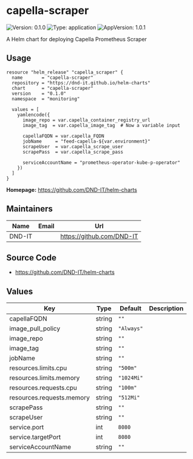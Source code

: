 # capella-scraper

![Version: 0.1.0](https://img.shields.io/badge/Version-0.1.0-informational?style=flat-square) ![Type: application](https://img.shields.io/badge/Type-application-informational?style=flat-square) ![AppVersion: 1.0.1](https://img.shields.io/badge/AppVersion-1.0.1-informational?style=flat-square)

A Helm chart for deploying Capella Prometheus Scraper

## Usage

```hcl
resource "helm_release" "capella_scraper" {
  name       = "capella-scraper"
  repository = "https://dnd-it.github.io/helm-charts"
  chart      = "capella-scraper"
  version    = "0.1.0"
  namespace  = "monitoring"

  values = [
    yamlencode({
      image_repo = var.capella_container_registry_url
      image_tag  = var.capella_image_tag  # Now a variable input

      capellaFQDN = var.capella_FQDN
      jobName     = "feed-capella-${var.environment}"
      scrapeUser  = var.capella_scrape_user
      scrapePass  = var.capella_scrape_pass

      serviceAccountName = "prometheus-operator-kube-p-operator"
    })
  ]
}
```
**Homepage:** <https://github.com/DND-IT/helm-charts>

## Maintainers

| Name | Email | Url |
| ---- | ------ | --- |
| DND-IT |  | <https://github.com/DND-IT> |

## Source Code

* <https://github.com/DND-IT/helm-charts>

## Values

| Key | Type | Default | Description |
|-----|------|---------|-------------|
| capellaFQDN | string | `""` |  |
| image_pull_policy | string | `"Always"` |  |
| image_repo | string | `""` |  |
| image_tag | string | `""` |  |
| jobName | string | `""` |  |
| resources.limits.cpu | string | `"500m"` |  |
| resources.limits.memory | string | `"1024Mi"` |  |
| resources.requests.cpu | string | `"100m"` |  |
| resources.requests.memory | string | `"512Mi"` |  |
| scrapePass | string | `""` |  |
| scrapeUser | string | `""` |  |
| service.port | int | `8080` |  |
| service.targetPort | int | `8080` |  |
| serviceAccountName | string | `""` |  |
